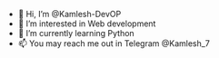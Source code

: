 - 👋 Hi, I’m @Kamlesh-DevOP
- 👀 I’m interested in Web development
- 🌱 I’m currently learning Python
- 📫 You may reach me out in Telegram @Kamlesh_7

<!---
Kamlesh-DevOP/Kamlesh-DevOP is a ✨ special ✨ repository because its `README.md` (this file) appears on your GitHub profile.
You can click the Preview link to take a look at your changes.
--->
